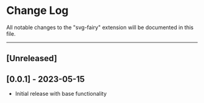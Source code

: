# Change Log

All notable changes to the "svg-fairy" extension will be documented in this file.

---

## [Unreleased]

## [0.0.1] - 2023-05-15

- Initial release with base functionality

&nbsp;